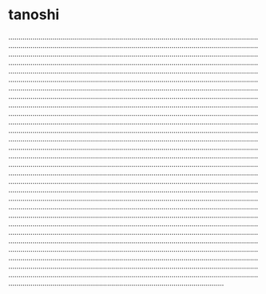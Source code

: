 # tanoshi

.......................................................................................................................................................................................................................................................................................................................................................................................................................................................................................................................................................................................................................................................................................................................................................................................................................................................................................................................................................................................................................................................................................................................................................................................................................................................................................................................................................................................................................................................................................................................................................................................................................................................................................................................................................................................................................................................................................................................................................................................................................................................................................................................................................................................................................................................................................................................................................................................................................................................................................................................................................................................................................................................................................................................................................................................................................................................................................................................................................................................................................................................................................................................................................................................................................................................................................................................................................................................................................................................................................................................................................................................................................................................................................................................................................................................................................................................